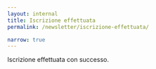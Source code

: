 ```yaml
---
layout: internal
title: Iscrizione effettuata
permalink: /newsletter/iscrizione-effettuata/

narrow: true
---
```


Iscrizione effettuata con successo.
